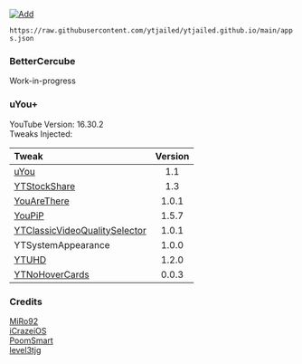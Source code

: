 [![Add](https://img.shields.io/badge/AltStore-Add%20This%20Source-brightgreen)](altstore://source?URL=https://raw.githubusercontent.com/ytjailed/ytjailed.github.io/main/apps.json)

`https://raw.githubusercontent.com/ytjailed/ytjailed.github.io/main/apps.json`

### BetterCercube
Work-in-progress

### uYou+
YouTube Version: 16.30.2<br/>
Tweaks Injected:

| Tweak | Version |
| :--- | :---: |
| [uYou](https://miro92.com/repo/depictions/?p=com.miro.uyou) | 1.1 |
| [YTStockShare](https://github.com/iCrazeiOS/YTStockShare) | 1.3 |
| [YouAreThere](https://github.com/PoomSmart/YouAreThere) | 1.0.1 |
| [YouPiP](https://github.com/PoomSmart/YouPiP) | 1.5.7 |
| [YTClassicVideoQualitySelector](https://github.com/PoomSmart/YTClassicVideoQuality) | 1.0.1 |
| YTSystemAppearance | 1.0.0 |
| [YTUHD](https://github.com/PoomSmart/YTUHD) | 1.2.0 |
| [YTNoHoverCards](https://github.com/level3tjg/YTNoHoverCards) | 0.0.3 |

### Credits
[MiRo92](https://github.com/MiRO92)<br/>
[iCrazeiOS](https://github.com/iCrazeiOS)<br/>
[PoomSmart](https://github.com/PoomSmart)<br/>
[level3tjg](https://github.com/level3tjg)
